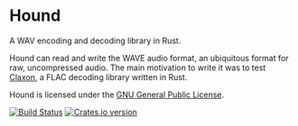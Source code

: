 Hound
=====

A WAV encoding and decoding library in Rust.

Hound can read and write the WAVE audio format, an ubiquitous format for raw,
uncompressed audio. The main motivation to write it was to test
[Claxon][claxon], a FLAC decoding library written in Rust.

Hound is licensed under the [GNU General Public License][gplv3].

[claxon]: https://github.com/ruud-v-a/claxon
[gplv3]:  https://www.gnu.org/licenses/gpl.html

[![Build Status](https://travis-ci.org/ruud-v-a/hound.svg?branch=master)](https://travis-ci.org/ruud-v-a/hound)
[![Crates.io version](http://img.shields.io/crates/v/hound.svg)](https://crates.io/crates/hound)
